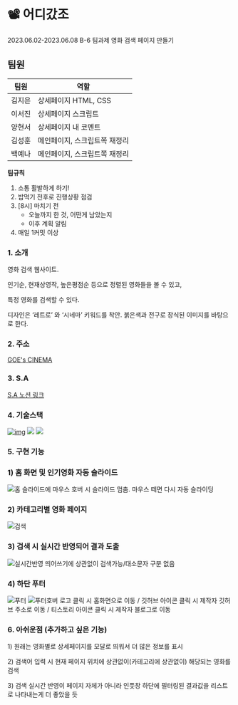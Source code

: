 # 📽️ 어디갔조

2023.06.02-2023.06.08 B-6 팀과제
영화 검색 페이지 만들기

## 팀원

| 팀원   |  역할                       |
| ------ | -------------------------- | 
| 김지은 | 상세페이지 HTML, CSS        |
| 이서진 | 상세페이지 스크립트          |
| 양현서 | 상세페이지 내 코멘트         |
| 김성훈 | 메인페이지, 스크립트쪽 재정리 |
| 백예나 | 메인페이지, 스크립트쪽 재정리 |

**팀규칙**

1. 소통 활발하게 하기! 
2. 밥먹기 전후로 진행상황 점검
3. [8시] 마치기 전 
    - 오늘까지 한 것, 어떤게 남았는지
    - 이후 계획 알림
4. 매일 1커밋 이상


### 1. 소개

<p>영화 검색 웹사이트.</p>
<p>인기순, 현재상영작, 높은평점순 등으로 정렬된 영화들을 볼 수 있고,</p> 
<p>특정 영화를 검색할 수 있다.</p>
<p>디자인은 ‘레트로’ 와 ‘시네마’ 키워드를 착안. 붉은색과 전구로 장식된 이미지를 바탕으로 한다.</p>

### 2. 주소

[GOE's CINEMA](https://hyunseoy.github.io/GOE_CINEMA/)

### 3. S.A

[S.A 노션 링크](https://scrawny-suede-c9b.notion.site/GOE-s-CINEMA-S-A-Starting-Assignments-41efa4741ecc4f34bcec8b65139e9529)

### 4. 기술스택

[![img](https://camo.githubusercontent.com/d147c6135f0f61373ceeae9035902f4c70578cb7bebacbf9a629bbfa0c035b0c/68747470733a2f2f696d672e736869656c64732e696f2f62616467652f6a6176617363726970742d4637444631453f7374796c653d666f722d7468652d6261646765266c6f676f3d6a617661736372697074266c6f676f436f6c6f723d626c61636b)](https://camo.githubusercontent.com/d147c6135f0f61373ceeae9035902f4c70578cb7bebacbf9a629bbfa0c035b0c/68747470733a2f2f696d672e736869656c64732e696f2f62616467652f6a6176617363726970742d4637444631453f7374796c653d666f722d7468652d6261646765266c6f676f3d6a617661736372697074266c6f676f436f6c6f723d626c61636b)
<img src="https://img.shields.io/badge/html-E34F26?style=for-the-badge&logo=html5&logoColor=white">
<img src="https://img.shields.io/badge/css-1572B6?style=for-the-badge&logo=css3&logoColor=white">


### 5. 구현 기능

### 1) 홈 화면 및 인기영화 자동 슬라이드
![홈](https://github.com/HyunseoY/GOE_CINEMA/assets/130683029/ef6ff538-177a-46bb-9878-e5312fb48949)
슬라이드에 마우스 호버 시 슬라이드 멈춤. 마우스 떼면 다시 자동 슬라이딩

### 2) 카테고리별 영화 페이지
![검색](https://github.com/HyunseoY/GOE_CINEMA/assets/130683029/fe394f0f-7dd6-4115-a78b-daa5880556c5)

### 3) 검색 시 실시간 반영되어 결과 도출
![실시간반영](https://github.com/HyunseoY/GOE_CINEMA/assets/130683029/1b664645-fa08-4752-b980-cbf7ec578bfa)
띄어쓰기에 상관없이 검색가능/대소문자 구분 없음

### 4) 하단 푸터
![푸터](https://github.com/HyunseoY/GOE_CINEMA/assets/130683029/d54c3886-2412-4e8f-9118-9090c609f502)
![푸터호버](https://github.com/HyunseoY/GOE_CINEMA/assets/130683029/eb40add8-2539-491b-b204-b3b22dcebe8b)
 로고 클릭 시 홈화면으로 이동 / 깃허브 아이콘 클릭 시 제작자 깃허브 주소로 이동 / 티스토리 아이콘 클릭 시 제작자 블로그로 이동


### 6. 아쉬운점 (추가하고 싶은 기능)
<p>1) 원래는 영화별로 상세페이지를 모달로 띄워서 더 많은 정보를 표시</p>
<p>2) 검색어 입력 시 현재 페이지 위치에 상관없이(카테고리에 상관없이) 해당되는 영화를 검색</p> 
<p>3) 검색 실시간 반영이 페이지 자체가 아니라 인풋창 하단에 필터링된 결과값을 리스트로 나타내는게 더 좋았을 듯</p>






